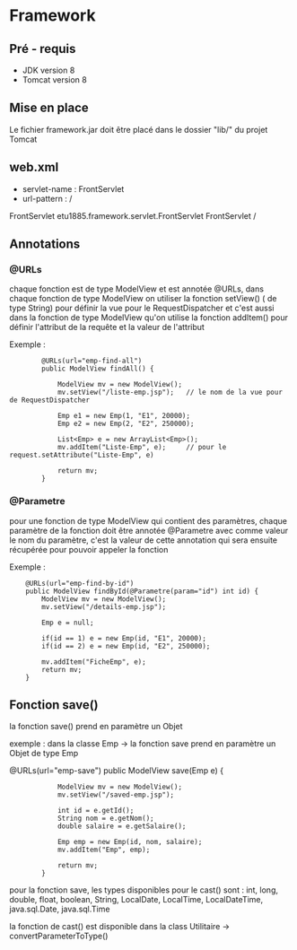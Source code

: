 <h1> Framework </h1>

<h2> Pré - requis </h2>

<ul>
    <li> JDK version 8 </li>
    <li> Tomcat version 8 </li>
</ul>

<h2> Mise en place </h2>

<p> Le fichier framework.jar doit être placé dans le dossier "lib/" du projet Tomcat <p>

<h2> web.xml </h2>

<ul>
    <li> servlet-name : FrontServlet </li>
    <li> url-pattern : / </li>
</ul>

<p>
    <servlet>
        <servlet-name> FrontServlet </servlet-name>
        <servlet-class> etu1885.framework.servlet.FrontServlet </servlet-class>
    </servlet>
    <servlet-mapping>
        <servlet-name> FrontServlet </servlet-name>
        <url-pattern> / </url-pattern>
    </servlet-mapping>
</p>

<h2> Annotations </h2>

<h3> @URLs </h3>

<p> 
    chaque fonction est de type ModelView et est annotée @URLs,
    dans chaque fonction de type ModelView on utiliser la fonction setView() ( de type String) pour définir la vue pour le RequestDispatcher
    et c'est aussi dans la fonction de type ModelView qu'on utilise la fonction addItem() pour définir l'attribut de la requête et la valeur de l'attribut
</p>
<p>
    Exemple : 
        
            @URLs(url="emp-find-all")
            public ModelView findAll() {

                ModelView mv = new ModelView();
                mv.setView("/liste-emp.jsp");   // le nom de la vue pour de RequestDispatcher

                Emp e1 = new Emp(1, "E1", 20000);
                Emp e2 = new Emp(2, "E2", 250000);

                List<Emp> e = new ArrayList<Emp>();
                mv.addItem("Liste-Emp", e);     // pour le request.setAttribute("Liste-Emp", e)

                return mv;
            }
</p>

<h3> @Parametre </h3>

<p>
    pour une fonction de type ModelView qui contient des paramètres, 
    chaque paramètre de la fonction doit être annotée @Parametre avec comme valeur le nom du paramètre, 
    c'est la valeur de cette annotation qui sera ensuite récupérée pour pouvoir appeler la fonction 
</p>

<p> 
    Exemple : 

        @URLs(url="emp-find-by-id")
        public ModelView findById(@Parametre(param="id") int id) {
            ModelView mv = new ModelView();
            mv.setView("/details-emp.jsp");

            Emp e = null;

            if(id == 1) e = new Emp(id, "E1", 20000);
            if(id == 2) e = new Emp(id, "E2", 250000);

            mv.addItem("FicheEmp", e);
            return mv;
        }
</p>

<h2> Fonction save() </h2> 

<p> la fonction save() prend en paramètre un Objet </p>

<p>
    exemple : dans la classe Emp -> la fonction save prend en paramètre un Objet de type Emp 
</p>
<p>
            @URLs(url="emp-save")
            public ModelView save(Emp e) {

                ModelView mv = new ModelView();
                mv.setView("/saved-emp.jsp");
                
                int id = e.getId();
                String nom = e.getNom();
                double salaire = e.getSalaire();

                Emp emp = new Emp(id, nom, salaire);
                mv.addItem("Emp", emp);

                return mv;
            }
</p>
<p>
    pour la fonction save, les types disponibles pour le cast() sont : 
        int, long, double, float, boolean, String, LocalDate, LocalTime, 
        LocalDateTime, java.sql.Date, java.sql.Time
</p>
<p>
    la fonction de cast() est disponible dans la class Utilitaire -> convertParameterToType()
</p>
